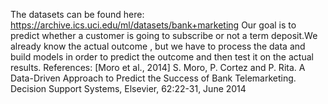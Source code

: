 The datasets can be found here: https://archive.ics.uci.edu/ml/datasets/bank+marketing
Our goal is to predict whether a customer is going to subscribe or not a term deposit.We already know the actual outcome ,
but we have to process the data and build models in order to predict the outcome and then test it on the actual results.
References:
[Moro et al., 2014] S. Moro, P. Cortez and P. Rita. A Data-Driven Approach to Predict the Success of Bank Telemarketing. Decision Support Systems, Elsevier, 62:22-31, June 2014
